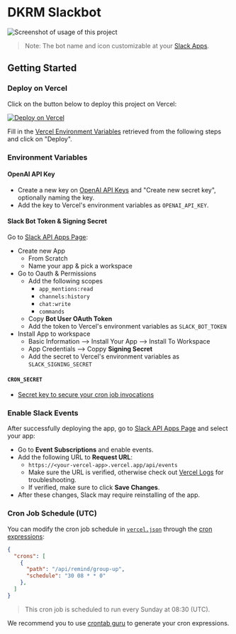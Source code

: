 # DKRM Slackbot

![Screenshot of usage of this project](https://github.com/devjiwonchoi/vercel-ai-slackbot/assets/120007119/eb71cacc-573c-43e5-9cb3-089850957dd6)

> Note: The bot name and icon customizable at your [Slack Apps](https://api.slack.com/apps).

## Getting Started

### Deploy on Vercel

Click on the button below to deploy this project on Vercel:

[![Deploy on Vercel](https://vercel.com/button)](https://vercel.com/new/clone?repository-url=https://github.com/devjiwonchoi/vercel-ai-slackbot&env=OPENAI_API_KEY,SLACK_BOT_TOKEN,SLACK_SIGNING_SECRET)

Fill in the [Vercel Environment Variables](https://vercel.com/docs/projects/environment-variables) retrieved from the following steps and click on "Deploy".

### Environment Variables

#### OpenAI API Key

- Create a new key on [OpenAI API Keys](https://platform.openai.com/api-keys) and "Create new secret key", optionally naming the key.
- Add the key to Vercel's environment variables as `OPENAI_API_KEY`.

#### Slack Bot Token & Signing Secret

Go to [Slack API Apps Page](https://api.slack.com/apps):

- Create new App
  - From Scratch
  - Name your app & pick a workspace
- Go to Oauth & Permissions
  - Add the following scopes
    - `app_mentions:read`
    - `channels:history`
    - `chat:write`
    - `commands`
  - Copy **Bot User OAuth Token**
  - Add the token to Vercel's environment variables as `SLACK_BOT_TOKEN`
- Install App to workspace
  - Basic Information --> Install Your App --> Install To Workspace
  - App Credentials --> Coppy **Signing Secret**
  - Add the secret to Vercel's environment variables as `SLACK_SIGNING_SECRET`

#### `CRON_SECRET`

- [Secret key to secure your cron job invocations](https://vercel.com/docs/cron-jobs/manage-cron-jobs#securing-cron-jobs)

### Enable Slack Events

After successfully deploying the app, go to [Slack API Apps Page](https://api.slack.com/apps) and select your app:

- Go to **Event Subscriptions** and enable events.
- Add the following URL to **Request URL**:
  - `https://<your-vercel-app>.vercel.app/api/events`
  - Make sure the URL is verified, otherwise check out [Vercel Logs](https://vercel.com/docs/observability/runtime-logs) for troubleshooting.
  - If verified, make sure to click **Save Changes**.
- After these changes, Slack may require reinstalling of the app.

### Cron Job Schedule (UTC)

You can modify the cron job schedule in [`vercel.json`](./vercel.json) through the [cron expressions](https://vercel.com/docs/cron-jobs#cron-expressions):

```json
{
  "crons": [
    {
      "path": "/api/remind/group-up",
      "schedule": "30 08 * * 0"
    },
  ]
}
```

> This cron job is scheduled to run every Sunday at 08:30 (UTC).

We recommend you to use [crontab guru](https://crontab.guru) to generate your cron expressions.
